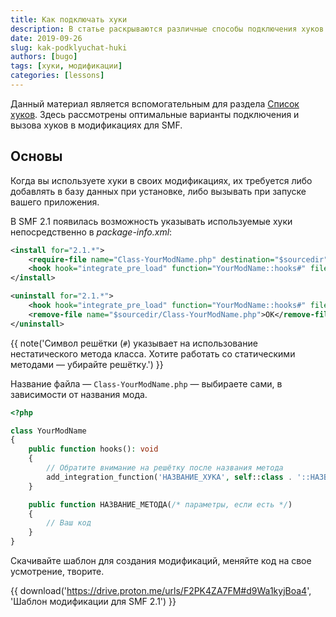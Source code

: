 ```yaml
---
title: Как подключать хуки
description: В статье раскрываются различные способы подключения хуков в SMF.
date: 2019-09-26
slug: kak-podklyuchat-huki
authors: [bugo]
tags: [хуки, модификации]
categories: [lessons]
---
```


Данный материал является вспомогательным для раздела [Список хуков](/hooks). Здесь рассмотрены оптимальные варианты подключения и вызова хуков в модификациях для SMF.

<!-- more -->

## Основы

Когда вы используете хуки в своих модификациях, их требуется либо добавлять в базу данных при установке, либо вызывать при запуске вашего приложения.

В SMF 2.1 появилась возможность указывать используемые хуки непосредственно в _package-info.xml_:

```xml
<install for="2.1.*">
    <require-file name="Class-YourModName.php" destination="$sourcedir">Core file</require-file>
    <hook hook="integrate_pre_load" function="YourModName::hooks#" file="$sourcedir/Class-YourModName.php" />
</install>

<uninstall for="2.1.*">
    <hook hook="integrate_pre_load" function="YourModName::hooks#" file="$sourcedir/Class-YourModName.php" reverse="true" />
    <remove-file name="$sourcedir/Class-YourModName.php">OK</remove-file>
</uninstall>
```

{{ note('Символ решётки (`#`) указывает на использование нестатического метода класса. Хотите работать со статическими методами — убирайте решётку.') }}

Название файла — `Class-YourModName.php` — выбираете сами, в зависимости от названия мода.

```php
<?php

class YourModName
{
    public function hooks(): void
    {
        // Обратите внимание на решётку после названия метода
        add_integration_function('НАЗВАНИЕ_ХУКА', self::class . '::НАЗВАНИЕ_МЕТОДА#', false);
    }

    public function НАЗВАНИЕ_МЕТОДА(/* параметры, если есть */)
    {
        // Ваш код
    }
}
```

Скачивайте шаблон для создания модификаций, меняйте код на свое усмотрение, творите.

{{ download('https://drive.proton.me/urls/F2PK4ZA7FM#d9Wa1kyjBoa4', 'Шаблон модификации для SMF 2.1') }}
